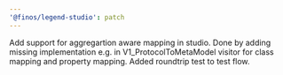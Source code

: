 ```yaml
---
'@finos/legend-studio': patch
---
```


Add support for aggregartion aware mapping in studio. Done by adding missing implementation e.g. in V1_ProtocolToMetaModel visitor for class mapping and property mapping. Added roundtrip test to test flow.
